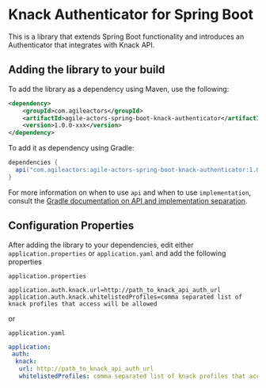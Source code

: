 # Knack Authenticator for Spring Boot

This is a library that extends Spring Boot functionality and introduces an Authenticator that integrates with Knack API.

## Adding the library to your build
To add the library as a dependency using Maven, use the following:

```xml
<dependency>
    <groupId>com.agileactors</groupId>
    <artifactId>agile-actors-spring-boot-knack-authenticator</artifactId>
    <version>1.0.0-xxx</version>
</dependency>
```

To add it as dependency using Gradle:

```gradle
dependencies {
  api("com.agileactors:agile-actors-spring-boot-knack-authenticator:1.0.0+")
}
```

For more information on when to use `api` and when to use `implementation`,
consult the
[Gradle documentation on API and implementation separation](https://docs.gradle.org/current/userguide/java_library_plugin.html#sec:java_library_separation).

## Configuration Properties

After adding the library to your dependencies, edit either `application.properties` or `application.yaml` and add the 
following properties

`application.properties`<br>
``` properties
application.auth.knack.url=http://path_to_knack_api_auth_url
application.auth.knack.whitelistedProfiles=comma separated list of knack profiles that access will be allowed
```

or

`application.yaml`<br>
``` yaml
application:
 auth:
  knack:
   url: http://path_to_knack_api_auth_url
   whitelistedProfiles: comma separated list of knack profiles that access will be allowed
```
